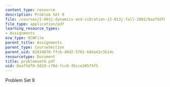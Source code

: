 ```yaml
---
content_type: resource
description: Problem Set 9
file: /courses/2-003j-dynamics-and-vibration-13-013j-fall-2002/0aaf5df05819c78dfcc035cce20574f5_problemset9.pdf
file_type: application/pdf
learning_resource_types:
- Assignments
ocw_type: OCWFile
parent_title: Assignments
parent_type: CourseSection
parent_uid: 02034870-ffcb-48d2-5701-b8da42c3b14c
resourcetype: Document
title: problemset9.pdf
uid: 0aaf5df0-5819-c78d-fcc0-35cce20574f5
---
```

Problem Set 9

